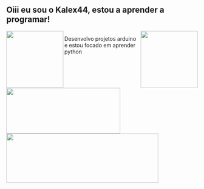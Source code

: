 ## Oiii eu sou o Kalex44, estou a aprender a programar!
<div align="center">
<img height="150em" align="left" src="https://c.tenor.com/cI3eAVLXj48AAAAC/hello-world.gif"/>
<img height="150em" align="right" src="https://images.ctfassets.net/b4k16c7lw5ut/blog-Simpson-GIF.gif/6ecb9e86a6619635f53c7d2285ac052b/Simpson-GIF.gif"/>
</div>
<div>
  
  ##
   Desenvolvo projetos arduino e estou focado em aprender python
</div>
<div style="display: inline_block"><br>
  <a href="https://github.com/Kalex44">
  <img height="120em" width="300" src="https://github-readme-stats.vercel.app/api?username=Kalex44&show_icons=true&theme=dark&include_all_commits=true&count_private=falce"/>
  <img height="130em" width="400" src="https://github-readme-stats.vercel.app/api/top-langs/?username=Kalex44&layout=compact&langs_count=7&theme=dark"/>
</div>
